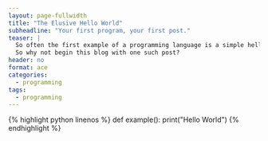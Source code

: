 ```yaml
---
layout: page-fullwidth
title: "The Elusive Hello World"
subheadline: "Your first program, your first post."
teaser: |
  So often the first example of a programming language is a simple hello world.
  So why not begin this blog with one such post?
header: no
format: ace
categories:
  - programming
tags:
  - programming
---
```


{% highlight python linenos %}
def example():
    print("Hello World")
{% endhighlight %}
